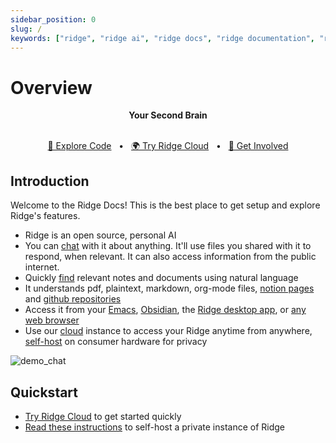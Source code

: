 ```yaml
---
sidebar_position: 0
slug: /
keywords: ["ridge", "ridge ai", "ridge docs", "ridge documentation", "ridge features", "ridge overview", "ridge quickstart", "ridge chat", "ridge search", "ridge cloud", "ridge self-host", "ridge setup", "open source ai", "local llm", "ai copilot", "second brain", "personal ai", "ai search engine", "research assistant", "open source llm", "self-host llm", "self-host chatgpt", "ai chatbot", "ai assistant", "ai research assistant", "ai search engine", "ai knowledge base", "ai knowledge graph", "ai personal assistant", "ai second brain", "open source ai assistant"]
---
```


# Overview
<div align="center">
  <b>Your Second Brain</b>
</div>

<br />
<div align="center">

  [📜 Explore Code](https://github.com/ridge-ai/ridge)
  <span>&nbsp;&nbsp;•&nbsp;&nbsp;</span>
  [🌍 Try Ridge Cloud](https://ridge.dev)
  <span>&nbsp;&nbsp;•&nbsp;&nbsp;</span>
  [💬 Get Involved](https://discord.gg/BDgyabRM6e)

</div>

## Introduction
Welcome to the Ridge Docs! This is the best place to get setup and explore Ridge's features.

- Ridge is an open source, personal AI
- You can [chat](/features/chat) with it about anything. It'll use files you shared with it to respond, when relevant. It can also access information from the public internet.
- Quickly [find](/features/search) relevant notes and documents using natural language
- It understands pdf, plaintext, markdown, org-mode files, [notion pages](/data-sources/notion_integration) and [github repositories](/data-sources/github_integration)
- Access it from your [Emacs](/clients/emacs), [Obsidian](/clients/obsidian), the [Ridge desktop app](/clients/desktop), or [any web browser](/clients/web)
- Use our [cloud](https://app.ridge.dev/login) instance to access your Ridge anytime from anywhere, [self-host](/get-started/setup) on consumer hardware for privacy

![demo_chat](https://assets.ridge.dev/quadratic_equation_ridge_web.gif)

## Quickstart
- [Try Ridge Cloud](https://app.ridge.dev) to get started quickly
- [Read these instructions](/get-started/setup) to self-host a private instance of Ridge
